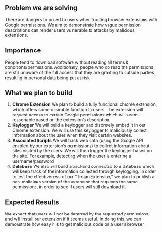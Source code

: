 ## Problem we are solving
There are dangers to posed to users when trusting browser extensions with Google permissions. We aim to demonstrate how vague permission descriptions can render users vulnerable to attacks by malicious extensions.

## Importance
People tend to download software without reading all terms & conditions/permissions. Additionally, people who do read the permissions are still unaware of the full access that they are granting to outside parties resulting in personal data being put at risk. 

## What we plan to build
1. **Chrome Extension**
We plan to build a fully functional chrome extension, which offers some desirable function to users. The extension will request access to certain Google permissions which will seem reasonable based on the extension’s description. 
2. **Keylogger** We will build a keylogger and discretely embed it in our Chrome extension. We will use this keylogger to maliciously collect information about the user when they visit certain websites.
3. **Associated Scripts** We will track web data (using the Google API enabled by our extension’s permissions) to collect information about sites visited by the users. We will then trigger the keylogger based on the site. For example, detecting when the user is entering a username/password.
4. **Database** We also will build a backend connected to a database which will keep track of the information collected through keylogging.
In order to test the effectiveness of our “Trojan Extension,” we plan to publish a non-malicious version of the extension that requests the same permissions, in order to see if users will still download it.

## Expected Results
We expect that users will not be deterred by the requested permissions, and will install our extension if it seems useful. In doing this, we can demonstrate how easy it is to get malicious code on a user’s browser.

